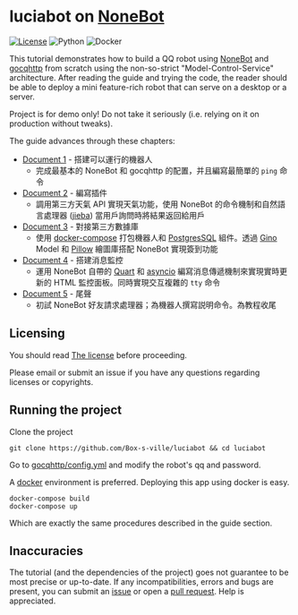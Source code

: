 # luciabot on [NoneBot](https://github.com/nonebot/nonebot)
[![License](https://img.shields.io/github/license/nonebot/nonebot.svg)](LICENSE)
![Python](https://img.shields.io/badge/python-3.9%2B-blue.svg)
![Docker](https://img.shields.io/badge/Docker-19%2B-blue.svg)

This tutorial demonstrates how to build a QQ robot using [NoneBot](https://github.com/nonebot/nonebot) and [gocqhttp](https://github.com/Mrs4s/go-cqhttp/) from scratch using the non-so-strict "Model-Control-Service" architecture. After reading the guide and trying the code, the reader should be able to deploy a mini feature-rich robot that can serve on a desktop or a server.

Project is for demo only! Do not take it seriously (i.e. relying on it on production without tweaks).

The guide advances through these chapters:
* [Document 1](guide/New%20Text%20Document.md) - 搭建可以運行的機器人
  * 完成最基本的 NoneBot 和 gocqhttp 的配置，并且編寫最簡單的 `ping` 命令
* [Document 2](guide/New%20Text%20Document%202.md) - 編寫插件
  * 調用第三方天氣 API 實現天氣功能，使用 NoneBot 的命令機制和自然語言處理器 ([jieba](https://github.com/fxsjy/jieba)) 當用戶詢問時將結果返回給用戶
* [Document 3](guide/New%20Text%20Document%203.md) - 對接第三方數據庫
  * 使用 [docker-compose](https://docs.docker.com/compose/) 打包機器人和 [PostgresSQL](https://www.postgresql.org/) 組件。透過 [Gino](https://github.com/python-gino/gino) Model 和 [Pillow](https://pillow.readthedocs.io/en/stable/) 繪圖庫搭配 NoneBot 實現簽到功能
* [Document 4](guide/New%20Text%20Document%204.md) - 搭建消息監控
  * 運用 NoneBot 自帶的 [Quart](https://pgjones.gitlab.io/quart/) 和 [asyncio](https://docs.python.org/3/library/asyncio.html) 編寫消息傳遞機制來實現實時更新的 HTML 監控面板。同時實現交互複雜的 `tty` 命令
* [Document 5](guide/New%20Text%20Document%205.md) - 尾聲
  * 初試 NoneBot 好友請求處理器；為機器人撰寫説明命令。為教程收尾

## Licensing
You should read [The license](./LICENSE) before proceeding.

Please email or submit an issue if you have any questions regarding licenses or copyrights.

## Running the project
Clone the project
```
git clone https://github.com/Box-s-ville/luciabot && cd luciabot
```

Go to [gocqhttp/config.yml](./gocqhttp/config.yml) and modify the robot's qq and password.

A [docker](https://www.docker.com/products/docker-desktop) environment is preferred. Deploying this app using docker is easy.

```
docker-compose build
docker-compose up
```

Which are exactly the same procedures described in the guide section.

## Inaccuracies
The tutorial (and the dependencies of the project) goes not guarantee to be most precise or up-to-date. If any incompatibilities, errors and bugs are present, you can submit an [issue](https://github.com/Box-s-ville/luciabot/issues) or open a [pull request](https://github.com/Box-s-ville/luciabot/pulls). Help is appreciated.
